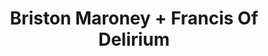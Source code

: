 ---
layout: post
category: concert
title: Briston Maroney + Francis Of Delirium
artists: 
- Briston Maroney
- Francis Of Delirium
place: 
- Le Hasard Ludique
country: France
city: Paris
---